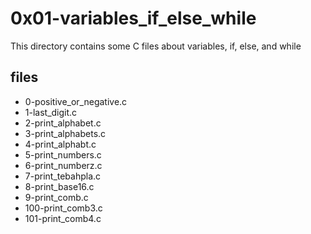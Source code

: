 # 0x01-variables_if_else_while

This directory contains some C files about variables, if, else, and while

## files

* 0-positive_or_negative.c
* 1-last_digit.c
* 2-print_alphabet.c
* 3-print_alphabets.c
* 4-print_alphabt.c
* 5-print_numbers.c
* 6-print_numberz.c
* 7-print_tebahpla.c
* 8-print_base16.c
* 9-print_comb.c
* 100-print_comb3.c
* 101-print_comb4.c

